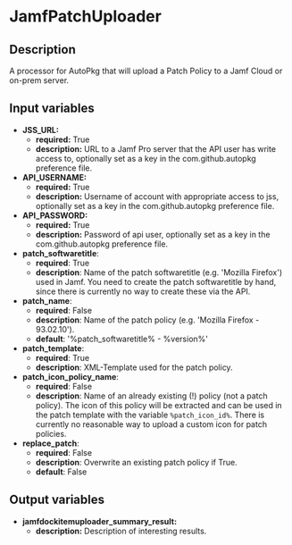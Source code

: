 # JamfPatchUploader

## Description

A processor for AutoPkg that will upload a Patch Policy to a Jamf Cloud or on-prem server.

## Input variables

- **JSS_URL:**
  - **required:** True
  - **description:** URL to a Jamf Pro server that the API user has write access to, optionally set as a key in the com.github.autopkg preference file.
- **API_USERNAME:**
  - **required:** True
  - **description:** Username of account with appropriate access to jss, optionally set as a key in the com.github.autopkg preference file.
- **API_PASSWORD:**
  - **required:** True
  - **description:** Password of api user, optionally set as a key in the com.github.autopkg preference file.
- **patch_softwaretitle**:
  - **required**: True
  - **description**: Name of the patch softwaretitle (e.g. 'Mozilla Firefox') used in Jamf. You need to create the patch softwaretitle by hand, since there is currently no way to create these via the API.
- **patch_name**:
  - **required**: False
  - **description**: Name of the patch policy (e.g. 'Mozilla Firefox - 93.02.10').
  - **default**: '%patch_softwaretitle% - %version%'
- **patch_template**:
  - **required**: True
  - **description**: XML-Template used for the patch policy.
- **patch_icon_policy_name**:
  - **required**: False
  - **description**: Name of an already existing (!) policy (not a patch policy). The icon of this policy will be extracted and can be used in the patch template with the variable `%patch_icon_id%`. There is currently no reasonable way to upload a custom icon for patch policies.
- **replace_patch**:
  - **required**: False
  - **description**: Overwrite an existing patch policy if True.
  - **default**: False

## Output variables

- **jamfdockitemuploader_summary_result:**
  - **description:** Description of interesting results.

